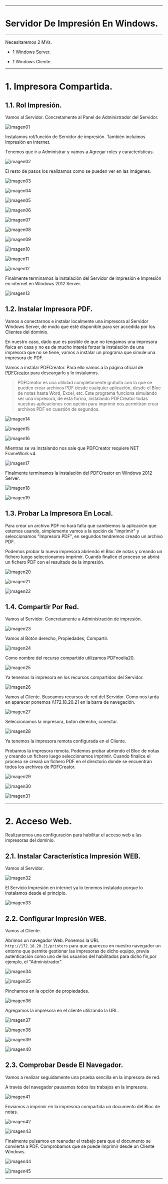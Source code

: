 ___

# **Servidor De Impresión En Windows.**

---

Necesitaremos 2 MVs.

* 1 Windows Server.

* 1 Windows Cliente.

---

# **1. Impresora Compartida.**

## **1.1. Rol Impresión.**

Vamos al Servidor. Concretamente al Panel de Administrador del Servidor.

![imagen01](./images/a1_servidor_impresion_windows/01.png)

Instalamos rol/función de Servidor de impresión. También incluimos Impresión en internet.

Tenemos que ir a Administrar y vamos a Agregar roles y características.

![imagen02](./images/a1_servidor_impresion_windows/02.png)

El resto de pasos los realizamos como se pueden ver en las imágenes.

![imagen03](./images/a1_servidor_impresion_windows/03.png)

![imagen04](./images/a1_servidor_impresion_windows/04.png)

![imagen05](./images/a1_servidor_impresion_windows/05.png)

![imagen06](./images/a1_servidor_impresion_windows/06.png)

![imagen07](./images/a1_servidor_impresion_windows/07.png)

![imagen08](./images/a1_servidor_impresion_windows/08.png)

![imagen09](./images/a1_servidor_impresion_windows/09.png)

![imagen10](./images/a1_servidor_impresion_windows/10.png)

![imagen11](./images/a1_servidor_impresion_windows/11.png)

![imagen12](./images/a1_servidor_impresion_windows/12.png)

Finalmente terminamos la instalación del Servidor de impresión e Impresión en internet en Windows 2012 Server.

![imagen13](./images/a1_servidor_impresion_windows/13.png)

## **1.2. Instalar Impresora PDF.**

Vamos a conectarnos e instalar localmente una impresora al Servidor Windows Server, de modo que esté disponible para ser accedida por los Clientes del dominio.

En nuestro caso, dado que es posible de que no tengamos una impresora física en casa y no es de mucho interés forzar la instalación de una impresora que no se tiene, vamos a instalar un programa que simule una impresora de PDF.

Vamos a instalar PDFCreator. Para ello vamos a la página oficial de [PDFCreator](https://pdfcreator.es/) para descargarlo y lo instalamos.

> PDFCreator es una utilidad completamente gratuita con la que se pueden crear archivos PDF desde cualquier aplicación, desde el Bloc de notas hasta Word, Excel, etc. Este programa funciona simulando ser una impresora, de esta forma, instalando PDFCreator todas nuestras aplicaciones con opción para imprimir nos permitirán crear archivos PDF en cuestión de segundos.

![imagen14](./images/a1_servidor_impresion_windows/14.png)

![imagen15](./images/a1_servidor_impresion_windows/15.png)

![imagen16](./images/a1_servidor_impresion_windows/16.png)

Mientras se va instalando nos sale que PDFCreator requiere NET FrameWork v4.

![imagen17](./images/a1_servidor_impresion_windows/17.png)

Finalmente terminamos la instalación del PDFCreator en Windows 2012 Server.

![imagen18](./images/a1_servidor_impresion_windows/18.png)

![imagen19](./images/a1_servidor_impresion_windows/19.png)

## **1.3. Probar La Impresora En Local.**

Para crear un archivo PDF no hará falta que cambiemos la aplicación que estemos usando, simplemente vamos a la opción de "imprimir" y seleccionamos "Impresora PDF", en segundos tendremos creado un archivo PDF.

Podemos probar la nueva impresora abriendo el Bloc de notas y creando un fichero luego seleccionamos imprimir. Cuando finalice el proceso se abrirá un fichero PDF con el resultado de la impresión.

![imagen20](./images/a1_servidor_impresion_windows/20.png)

![imagen21](./images/a1_servidor_impresion_windows/21.png)

![imagen22](./images/a1_servidor_impresion_windows/22.png)

## **1.4. Compartir Por Red.**

Vamos al Servidor. Concretamente a Administración de impresión.

![imagen23](./images/a1_servidor_impresion_windows/23.png)

Vamos al Botón derecho, Propiedades, Compartir.

![imagen24](./images/a1_servidor_impresion_windows/24.png)

Como nombre del recurso compartido utilizamos PDFnoelia20.

![imagen25](./images/a1_servidor_impresion_windows/25.png)

Ya tenemos la impresora en los recursos compartidos del Servidor.

![imagen26](./images/a1_servidor_impresion_windows/26.png)

Vamos al Cliente. Buscamos recursos de red del Servidor. Como nos tarda en aparecer ponemos \\\172.18.20.21 en la barra de navegación.

![imagen27](./images/a1_servidor_impresion_windows/27.png)

Seleccionamos la impresora, botón derecho, conectar.

![imagen28](./images/a1_servidor_impresion_windows/28.png)

Ya tenemos la impresora remota configurada en el Cliente.

Probamos la impresora remota. Podemos probar abriendo el Bloc de notas y creando un fichero luego seleccionamos imprimir. Cuando finalice el proceso se creará un fichero PDF en el directorio donde se encuentran todos los archivos de PDFCreator.

![imagen29](./images/a1_servidor_impresion_windows/29.png)

![imagen30](./images/a1_servidor_impresion_windows/30.png)

![imagen31](./images/a1_servidor_impresion_windows/31.png)

---

# **2. Acceso Web.**

Realizaremos una configuración para habilitar el acceso web a las impresoras del dominio.

## **2.1. Instalar Característica Impresión WEB.**

Vamos al Servidor.

![imagen32](./images/a1_servidor_impresion_windows/32.png)

El Servicio Impresión en internet ya lo tenemos instalado porque lo instalamos desde el principio.

![imagen33](./images/a1_servidor_impresion_windows/33.png)

## **2.2. Configurar Impresión WEB.**

Vamos al Cliente.

Abrimos un navegador Web. Ponemos la URL `http://172.18.20.21/printers` para que aparezca en nuestro navegador un entorno que permite gestionar las impresoras de dicho equipo, previa autenticación como uno de los usuarios del habilitados para dicho fin,por ejemplo, el "Administrador".

![imagen34](./images/a1_servidor_impresion_windows/34.png)

![imagen35](./images/a1_servidor_impresion_windows/35.png)

Pinchamos en la opción de propiedades.

![imagen36](./images/a1_servidor_impresion_windows/36.png)

Agregamos la impresora en el cliente utilizando la URL.

![imagen37](./images/a1_servidor_impresion_windows/37.png)

![imagen38](./images/a1_servidor_impresion_windows/38.png)

![imagen39](./images/a1_servidor_impresion_windows/39.png)

![imagen40](./images/a1_servidor_impresion_windows/40.png)

## **2.3. Comprobar Desde El Navegador.**

Vamos a realizar seguidamente una prueba sencilla en la impresora de red.

A través del navegador pausamos todos los trabajos en la impresora.

![imagen41](./images/a1_servidor_impresion_windows/41.png)

Enviamos a imprimir en la impresora compartida un documento del Bloc de notas.

![imagen42](./images/a1_servidor_impresion_windows/42.png)

![imagen43](./images/a1_servidor_impresion_windows/43.png)

Finalmente pulsamos en reanudar el trabajo para que el documento se convierta a PDF. Comprobamos que se puede imprimir desde un Cliente Windows.

![imagen44](./images/a1_servidor_impresion_windows/44.png)

![imagen45](./images/a1_servidor_impresion_windows/45.png)

---
